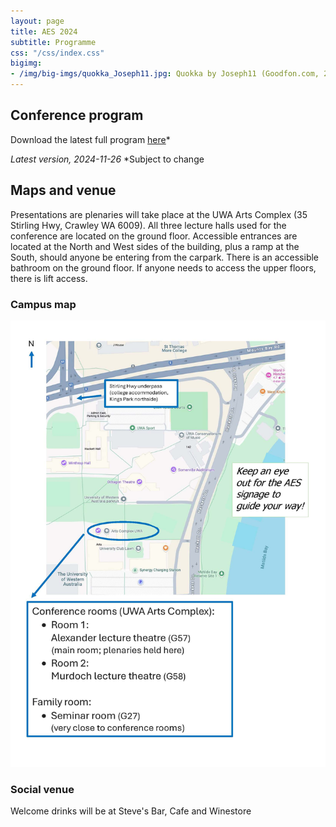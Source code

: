 ```yaml
---
layout: page
title: AES 2024
subtitle: Programme
css: "/css/index.css"
bigimg:
- /img/big-imgs/quokka_Joseph11.jpg: Quokka by Joseph11 (Goodfon.com, 2023)
---
```


## Conference program

Download the latest full program [here](./docs/2024/2024_AES_Program.pdf)*

<!-- Click [here](./docs/2023/AusEvo23_ScheduleOfEvents.pdf) for the program broken down into multiple pages. -->

*Latest version, 2024-11-26*
*Subject to change

<!-- ### Conference Slack
We will be using [Slack](https://join.slack.com/t/ausevo2023/shared_invite/zt-28ryturuo-HZBXfJQlCvloJuQ5FMHHfg) for socialising, discussion and general (non-urgent) communication    
**note: questions during talks will only be taken through zoom (or live)**   -->

## Maps and venue

Presentations are plenaries will take place at the UWA Arts Complex (35 Stirling Hwy, Crawley WA 6009). 
All three lecture halls used for the conference are located on the ground floor. Accessible entrances are located at the North and West sides of the building, plus a ramp at the South, should anyone be entering from the carpark.  There is an accessible bathroom on the ground floor. If anyone needs to access the upper floors, there is lift access.

### Campus map

![](/img/aes2024/UWA_AES_map.jpg)

### Social venue

Welcome drinks will be at Steve's Bar, Cafe and Winestore


<!-- 
### Campus map

![Campus Map](/img/2023_AES_4.png)

### Presentation venue

![Presentation venues](/img/2023_AES_3.png)



### Family Faciilty and ECR Event

![Social venues](/img/2023_AES_1.png) -->
